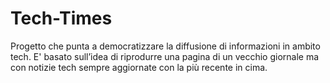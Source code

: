 # Tech-Times

Progetto che punta a democratizzare la diffusione di informazioni in ambito tech.
E' basato sull’idea di riprodurre una pagina di un vecchio giornale ma con notizie tech sempre aggiornate con la più recente in cima.

 
